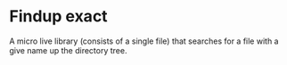# Findup exact

A micro live library (consists of a single file) that searches for a file with a give name up the directory tree.
